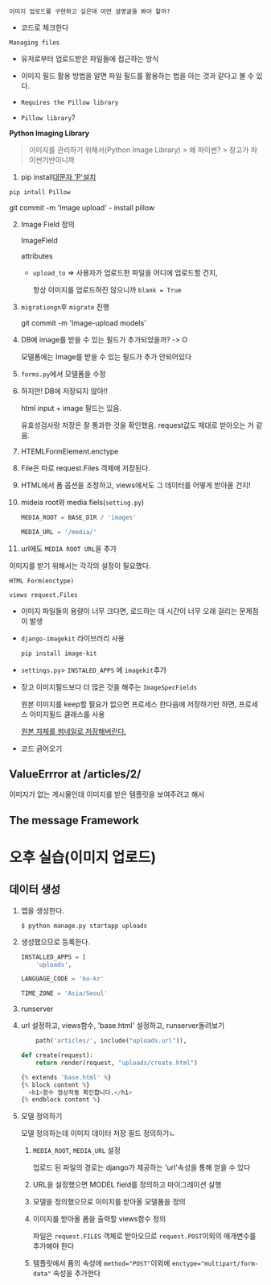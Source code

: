 ````
이미지 업로드를 구현하고 싶은데 어떤 설명글을 봐야 할까?
````

- 코드로 체크한다

````
Managing files
````

- 유저로부터 업로드받은 파일들에 접근하는 방식

- 이미지 필드 활용 방법을 알면 파일 필드를 활용하는 법을 아는 것과 같다고 볼 수 있다.

- ````
  Requires the Pillow library
  ````

- `Pillow library`?

**Python Imaging Library**

> 이미지를 관리하기 위해서(Python Image Library) > 왜 파이썬? > 장고가 파이썬기반이니까

1. pip install[대문자 'P'설치](https://pillow.readthedocs.io/en/stable/installation.html)

```bash
pip intall Pillow
```

git commit -m 'Image upload' - install pillow

2. Image Field 정의

   ImageField

   attributes

   - `upload_to` => 사용자가 업로드한 파일을 어디에 업로드할 건지, 

     항상 이미지를 업로드하진 않으니까 `blank = True`

3. `migrationgn`후  `migrate` 진행

   git commit -m 'Image-upload models'

4. DB에 image를 받을 수 있는 필드가 추가되었을까? -> O

   모델폼에는 Image를 받을 수 있는 필드가 추가 안되어있다 

5. `forms.py`에서 모델폼을 수정

6. 하지만! DB에 저장되지 않아!!

   html input + image 필드는 있음.

   유효성검사랑 저장은 잘 통과한 것을 확인했음. request값도 제대로 받아오는 거 같음.

7. HTEMLFormElement.enctype
8. File은 따로 request.Files 객체에 저장된다.

9. HTML에서 폼 옵션을 조정하고, views에서도 그 데이터를 어떻게 받아올 건지!

10. mideia root와 media fiels(`setting.py`)

    ```python
    MEDIA_ROOT = BASE_DIR / 'images'
    ```

    ```python
    MEDIA_URL = '/media/'
    ```

11. url에도 `MEDIA ROOT URL`을 추가



이미지를 받기 위해서는 각각의 설정이 필요했다.

`HTML Form(enctype)`

`views request.Files`



- 이미지 파일들의 용량이 너무 크다면, 로드하는 데 시간이 너무 오래 걸리는 문제점이 발생

- `django-imagekit` 라이브러리 사용

  ```bash
  pip install image-kit
  ```

- `settings.py`> `INSTALED_APPS` 에 `imagekit`추가

- 장고 이미지필드보다 더 많은 것을 해주는 `ImageSpecFields`

  원본 이미지를 keep할 필요가 없으면 프로세스 한다음에 저장하기만 하면, 프로세스 이미지필드 클래스를 사용

  <u>원본 자체를 썸네일로 저장해버린다.</u>

- 코드 긁어오기



## ValueErrror at /articles/2/

이미지가 없는 게시물인데 이미지를 받은 템플릿을 보여주려고 해서



## The message Framework





# 오후 실습(이미지 업로드)

## 데이터 생성

1. 앱을 생성한다.

   ```ㅠㅁ노
   $ python manage.py startapp uploads
   ```

2. 생성했으므로 등록한다.

   ```python
   INSTALLED_APPS = [
       'uploads',
   ```

   ```python
   LANGUAGE_CODE = 'ko-kr'
   
   TIME_ZONE = 'Asia/Seoul'
   ```

3. runserver

4. url 설정하고, views함수, 'base.html' 설정하고, runserver돌려보기

   ```python
       path('articles/', include("uploads.url")),
   ```

   ```python
   def create(request):
       return render(request, "uploads/create.html")
   ```

   ```python
   {% extends 'base.html' %}
   {% block content %}
     <h1>함수 정상작동 확인합니다.</h1>
   {% endblock content %}
   ```

5. 모델 정의하기

   모델 정의하는데 이미지 데이터 저장 필드 정의하기ㄴ

   1. `MEDIA_ROOT`, `MEDIA_URL` 설정

      업로드 된 파일의 경로는 django가 제공하는 'url'속성을 통해 얻을 수 있다

      

   2. URL을 설정했으면 MODEL field를 정의하고 마이그레이션 실행
   
   3. 모델을 정의했으므로 이미지를 받아올 모델폼을 정의
   
   4. 이미지를 받아올 폼을 출력할 views함수 정의
   
      파일은 `request.FILES` 객체로 받아오므로 `request.POST`이외의 매개변수를 추가해야 한다
   
   5. 템플릿에서 폼의 속성에 `method="POST"`이외에 `enctype="multipart/form-data"` 속성을 추가한다